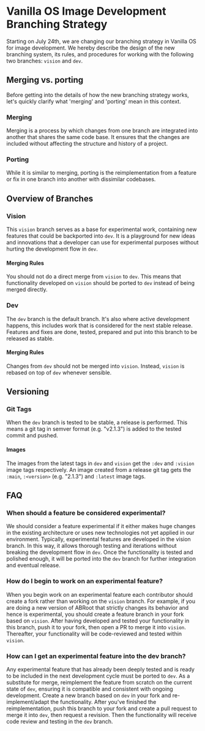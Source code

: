 # Vanilla OS Image Development Branching Strategy

Starting on July 24th, we are changing our branching strategy in Vanilla OS for image development. We hereby describe the design of the new branching system, its rules, and procedures for working with the following two branches: `vision` and `dev`.

## Merging vs. porting

Before getting into the details of how the new branching strategy works, let's quickly clarify what 'merging' and 'porting' mean in this context.

### Merging

Merging is a process by which changes from one branch are integrated into another that shares the same code base. It ensures that the changes are included without affecting the structure and history of a project.

### Porting

While it is similar to merging, porting is the reimplementation from a feature or fix in one branch into another with dissimilar codebases.

## Overview of Branches

### Vision

This `vision` branch serves as a base for experimental work, containing new features that could be backported into `dev`. It is a playground for new ideas and innovations that a developer can use for experimental purposes without hurting the development flow in `dev`.

#### Merging Rules

You should not do a direct merge from `vision` to `dev`. This means that functionality developed on `vision` should be ported to `dev` instead of being merged directly.

### Dev

The `dev` branch is the default branch. It's also where active development happens, this includes work that is considered for the next stable release. Features and fixes are done, tested, prepared and put into this branch to be released as stable.

#### Merging Rules

Changes from `dev` should not be merged into `vision`. Instead, `vision` is rebased on top of `dev` whenever sensible.

## Versioning

### Git Tags

When the `dev` branch is tested to be stable, a release is performed. This means a git tag in semver format (e.g. "v2.1.3") is added to the tested commit and pushed.

#### Images

The images from the latest tags in `dev` and `vision` get the `:dev` and `:vision` image tags respectively. An image created from a release git tag gets the `:main`, `:<version>` (e.g. "2.1.3") and `:latest` image tags.

## FAQ

### When should a feature be considered experimental?

We should consider a feature experimental if it either makes huge changes in the existing architecture or uses new technologies not yet applied in our environment. Typically, experimental features are developed in the vision branch. In this way, it allows thorough testing and iterations without breaking the development flow in `dev`. Once the functionality is tested and polished enough, it will be ported into the `dev` branch for further integration and eventual release.

### How do I begin to work on an experimental feature?

When you begin work on an experimental feature each contributor should create a fork rather than working on the `vision` branch. For example, if you are doing a new version of ABRoot that strictly changes its behavior and hence is experimental, you should create a feature branch in your fork based on `vision`. After having developed and tested your functionality in this branch, push it to your fork, then open a PR to merge it into `vision`. Thereafter, your functionality will be code-reviewed and tested within `vision`.

### How can I get an experimental feature into the dev branch?

Any experimental feature that has already been deeply tested and is ready to be included in the next development cycle must be ported to `dev`. As a substitute for merge, reimplement the feature from scratch on the current state of `dev`, ensuring it is compatible and consistent with ongoing development. Create a new branch based on `dev` in your fork and re-implement/adapt the functionality. After you've finished the reimplementation, push this branch to your fork and create a pull request to merge it into `dev`, then request a revision. Then the functionality will receive code review and testing in the `dev` branch.
